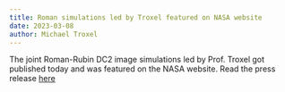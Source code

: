 ```yaml
---
title: Roman simulations led by Troxel featured on NASA website
date: 2023-03-08
author: Michael Troxel
---
```


The joint Roman-Rubin DC2 image simulations led by Prof. Troxel got published today and was featured on the NASA website.
Read the press release [here](https://www.nasa.gov/feature/goddard/2023/millions-of-galaxies-emerge-in-new-simulated-images-from-nasas-roman)